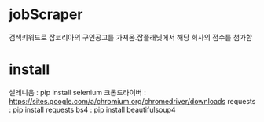 # jobScraper
검색키워드로 잡코리아의 구인공고를 가져옴.잡플래닛에서 해당 회사의 점수를 첨가함

# install
셀레니움 : ﻿pip install selenium
크롬드라이버 : https://sites.google.com/a/chromium.org/chromedriver/downloads
requests : pip install requests
bs4 : ﻿pip install beautifulsoup4
